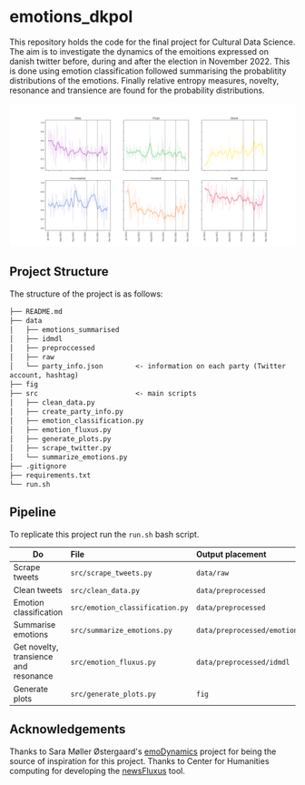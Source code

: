 # emotions_dkpol
This repository holds the code for the final project for Cultural Data Science. The aim is to investigate the dynamics of the emoitions expressed on danish twitter before, during and after the election in November 2022. This is done using emotion classification followed summarising the probablitity distributions of the emotions. Finally relative entropy measures, novelty, resonance and transience are found for the probability distributions. 

![image](fig/all_emotions_normalized.png)

## Project Structure
The structure of the project is as follows:

```
├── README.md                                       
├── data     
│   ├── emotions_summarised    
│   ├── idmdl
│   ├── preproccessed   
│   ├── raw
│   └── party_info.json        <- information on each party (Twitter account, hashtag)  
├── fig                   
├── src                        <- main scripts
│   ├── clean_data.py
│   ├── create_party_info.py
│   ├── emotion_classification.py
│   ├── emotion_fluxus.py
│   ├── generate_plots.py
│   ├── scrape_twitter.py
│   └── summarize_emotions.py
├── .gitignore
├── requirements.txt
└── run.sh
```

## Pipeline
To replicate this project run the ```run.sh``` bash script.

| Do | File| Output placement |
|-----------|:------------|:--------|
Scrape tweets | ```src/scrape_tweets.py```| ```data/raw```
Clean tweets | ```src/clean_data.py``` | ```data/preprocessed```
Emotion classification | ```src/emotion_classification.py``` | ```data/preprocessed```
Summarise emotions | ```src/summarize_emotions.py``` | ```data/preprocessed/emotions_summarised```
Get novelty, transience and resonance | ```src/emotion_fluxus.py``` | ```data/preprocessed/idmdl```
Generate plots | ```src/generate_plots.py``` | ```fig```


## Acknowledgements
Thanks to Sara Møller Østergaard's [emoDynamics](https://github.com/saraoe/emoDynamics) project for being the source of inspiration for this project. Thanks to Center for Humanities computing for developing the [newsFluxus](https://github.com/centre-for-humanities-computing/newsFluxus) tool.